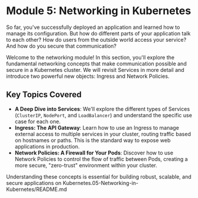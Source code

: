 # Module 5: Networking in Kubernetes

So far, you've successfully deployed an application and learned how to manage its configuration. But how do different parts of your application talk to each other? How do users from the outside world access your service? And how do you secure that communication?

Welcome to the networking module! In this section, you'll explore the fundamental networking concepts that make communication possible and secure in a Kubernetes cluster. We will revisit Services in more detail and introduce two powerful new objects: Ingress and Network Policies.

## Key Topics Covered

*   **A Deep Dive into Services**: We'll explore the different types of Services (`ClusterIP`, `NodePort`, and `LoadBalancer`) and understand the specific use case for each one.
*   **Ingress: The API Gateway**: Learn how to use an Ingress to manage external access to multiple services in your cluster, routing traffic based on hostnames or paths. This is the standard way to expose web applications in production.
*   **Network Policies: A Firewall for Your Pods**: Discover how to use Network Policies to control the flow of traffic between Pods, creating a more secure, "zero-trust" environment within your cluster.

Understanding these concepts is essential for building robust, scalable, and secure applications on Kubernetes.05-Networking-in-Kubernetes/README.md
